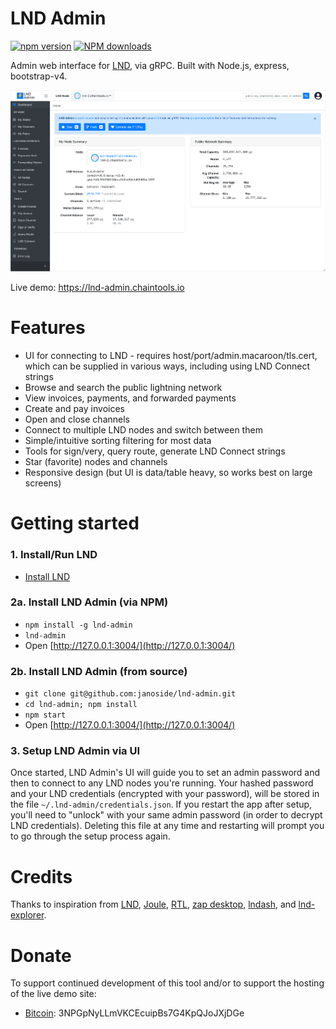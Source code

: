 # LND Admin

[![npm version][npm-ver-img]][npm-ver-url] [![NPM downloads][npm-dl-img]][npm-dl-url]

Admin web interface for [LND](https://github.com/lightningnetwork/lnd), via gRPC. Built with Node.js, express, bootstrap-v4.

![](docs/screenshots/dashboard.png)

Live demo: https://lnd-admin.chaintools.io

# Features

* UI for connecting to LND - requires host/port/admin.macaroon/tls.cert, which can be supplied in various ways, including using LND Connect strings
* Browse and search the public lightning network
* View invoices, payments, and forwarded payments
* Create and pay invoices
* Open and close channels
* Connect to multiple LND nodes and switch between them
* Simple/intuitive sorting filtering for most data
* Tools for sign/very, query route, generate LND Connect strings
* Star (favorite) nodes and channels
* Responsive design (but UI is data/table heavy, so works best on large screens)


# Getting started

### 1. Install/Run LND

* [Install LND](https://github.com/lightningnetwork/lnd/blob/master/docs/INSTALL.md)

### 2a. Install LND Admin (via NPM)

* `npm install -g lnd-admin`
* `lnd-admin`
* Open [http://127.0.0.1:3004/](http://127.0.0.1:3004/)

### 2b. Install LND Admin (from source)

* `git clone git@github.com:janoside/lnd-admin.git`
* `cd lnd-admin; npm install`
* `npm start`
* Open [http://127.0.0.1:3004/](http://127.0.0.1:3004/)

### 3. Setup LND Admin via UI

Once started, LND Admin's UI will guide you to set an admin password and then to connect to any LND nodes you're running. Your hashed password and your LND credentials (encrypted with your password), will be stored in the file `~/.lnd-admin/credentials.json`. If you restart the app after setup, you'll need to "unlock" with your same admin password (in order to decrypt LND credentials). Deleting this file at any time and restarting will prompt you to go through the setup process again.


# Credits

Thanks to inspiration from [LND](https://github.com/lightningnetwork/lnd), [Joule](https://lightningjoule.com/), [RTL](https://github.com/ShahanaFarooqui/RTL), [zap desktop](https://github.com/LN-Zap/zap-desktop), [lndash](https://github.com/djmelik/lndash), and [lnd-explorer](https://github.com/altangent/lnd-explorer).

# Donate

To support continued development of this tool and/or to support the hosting of the live demo site:

* [Bitcoin](bitcoin:3NPGpNyLLmVKCEcuipBs7G4KpQJoJXjDGe): 3NPGpNyLLmVKCEcuipBs7G4KpQJoJXjDGe



[npm-ver-img]: https://img.shields.io/npm/v/lnd-admin.svg?style=flat
[npm-ver-url]: https://www.npmjs.com/package/lnd-admin
[npm-dl-img]: http://img.shields.io/npm/dm/lnd-admin.svg?style=flat
[npm-dl-url]: https://npmcharts.com/compare/lnd-admin?minimal=true
